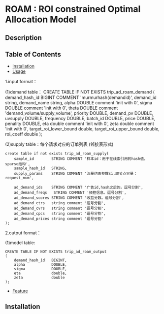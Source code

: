 # ROAM : ROI constrained Optimal Allocation Model


## Description

## Table of Contents
- [Installation](#Installation)
- [Usage](#Usage)

1.input format：

(1)demand table：
    CREATE TABLE IF NOT EXISTS trip_ad_roam_demand
    (
        demand_hash_id   BIGINT COMMENT 'murmurhash(demandid)',
        demand_id        string,
        demand_name      string,
        alpha            DOUBLE comment 'init with 0',
        sigma            DOUBLE comment 'init with 0',
        theta            DOUBLE comment 'demand_volume/supply_volume',
        priority         DOUBLE,
        demand_pv        DOUBLE,
        uvsupply         DOUBLE,
        frequency        DOUBLE,
        batch_id         DOUBLE,
        price            DOUBLE,
        penality         DOUBLE,
        eta              double comment 'init with 0',
        zeta             double comment 'init with 0',
        target_roi_lower_bound       double,
        target_roi_upper_bound       double,
        roi_coeff        double
    );

(2)supply table：每个请求对应的订单列表 (邻接表形式)

    create table if not exists trip_ad_roam_supply(
        sample_id        STRING COMMENT '样本id：用于在线索引用的hash值，sparse结构',
        sample_hash_id   STRING,
        supply_params    STRING COMMENT '流量约束参数si,即节点容量：request_num',

        ad_demand_ids    STRING COMMENT '广告id,hash之后的。逗号分割',
        ad_demand_freqs   STRING COMMENT '频控信息。逗号分割',
        ad_demand_scores STRING COMMENT '收益分数。逗号分割',
        ad_demand_ctrs   string comment '逗号分割',
        ad_demand_cvrs   string comment '逗号分割',
        ad_demand_cpcs   string comment '逗号分割',
        ad_demand_prices string comment '逗号分割'
    );


2.output format：

(1)model table:

    CREATE TABLE IF NOT EXISTS trip_ad_roam_output
    (
        demand_hash_id   BIGINT,
        alpha            DOUBLE,
        sigma            DOUBLE,
        eta              double,
        zeta             double
    );
- [Feature](#Feature)

## Installation


